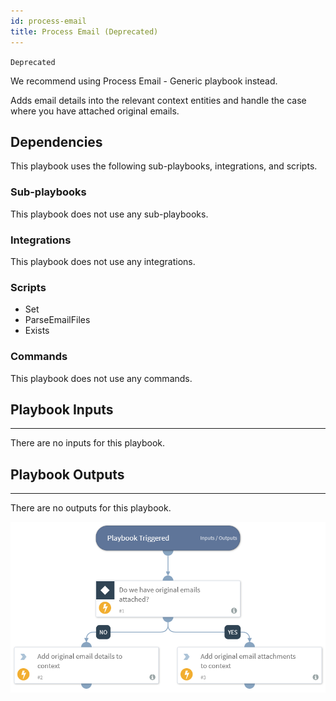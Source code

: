 ```yaml
---
id: process-email
title: Process Email (Deprecated)
---
```


`Deprecated` 

We recommend using Process Email - Generic playbook instead. 

Adds email details into the relevant context entities and handle the case where you have attached original emails.

## Dependencies
This playbook uses the following sub-playbooks, integrations, and scripts.

### Sub-playbooks
This playbook does not use any sub-playbooks.

### Integrations
This playbook does not use any integrations.

### Scripts
* Set
* ParseEmailFiles
* Exists

### Commands
This playbook does not use any commands.

## Playbook Inputs
---
There are no inputs for this playbook.

## Playbook Outputs
---
There are no outputs for this playbook.

![Process_Email](https://github.com/ElazarK/content-docs/blob/master/images/playbooks/Process_Email.png)
